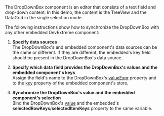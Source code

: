The DropDownBox component is an editor that consists of a text field and drop-down content. In this demo, the content is the TreeView and the DataGrid in the single selection mode. 
<!--split-->

The following instructions show how to synchronize the DropDownBox with any other embedded DevExtreme component:

1. **Specify data sources**    
The DropDownBox's and embedded component's data sources can be the same or different. If they are different, the embedded's key field should be present in the DropDownBox's data source.        

2. **Specify which data field provides the DropDownBox's values and the embedded component's keys**       
Assign the field's name to the DropDownBox's [valueExpr](/Documentation/ApiReference/UI_Components/dxDropDownBox/Configuration/#valueExpr) property and to the [key](/Documentation/ApiReference/Data_Layer/ArrayStore/Configuration/#key) property of the embedded component's store.

3. **Synchronize the DropDownBox's value and the embedded component's selection**                        
Bind the DropDownBox's [value](/Documentation/ApiReference/UI_Components/dxDropDownBox/Configuration/#value) and the embedded's **selectedRowKeys**/**selectedItemKeys** property to the same variable. 